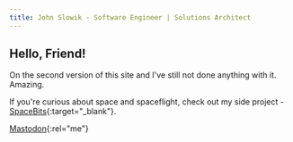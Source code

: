 ```yaml
---
title: John Slowik - Software Engineer | Solutions Architect
---
```


## Hello, Friend!

On the second version of this site and I've still not done anything with it. Amazing.

If you're curious about space and spaceflight, check out my side project - [SpaceBits](https://www.spacebits.net/){:target="_blank"}.

[Mastodon](https://mastodon.social/@jslow){:rel="me"}
